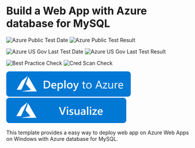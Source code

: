 # Build a Web App with Azure database for MySQL

![Azure Public Test Date](https://azurequickstartsservice.blob.core.windows.net/badges/101-webapp-managed-mysql/PublicLastTestDate.svg)
![Azure Public Test Result](https://azurequickstartsservice.blob.core.windows.net/badges/101-webapp-managed-mysql/PublicDeployment.svg)

![Azure US Gov Last Test Date](https://azurequickstartsservice.blob.core.windows.net/badges/101-webapp-managed-mysql/FairfaxLastTestDate.svg)
![Azure US Gov Last Test Result](https://azurequickstartsservice.blob.core.windows.net/badges/101-webapp-managed-mysql/FairfaxDeployment.svg)

![Best Practice Check](https://azurequickstartsservice.blob.core.windows.net/badges/101-webapp-managed-mysql/BestPracticeResult.svg)
![Cred Scan Check](https://azurequickstartsservice.blob.core.windows.net/badges/101-webapp-managed-mysql/CredScanResult.svg)

[![Deploy To Azure](https://raw.githubusercontent.com/Azure/azure-quickstart-templates/master/1-CONTRIBUTION-GUIDE/images/deploytoazure.svg?sanitize=true)](https://portal.azure.com/#create/Microsoft.Template/uri/https%3A%2F%2Fraw.githubusercontent.com%2FAzure%2Fazure-quickstart-templates%2Fmaster%2F101-webapp-managed-mysql%2Fazuredeploy.json)
[![Visualize](https://raw.githubusercontent.com/Azure/azure-quickstart-templates/master/1-CONTRIBUTION-GUIDE/images/visualizebutton.svg?sanitize=true)](http://armviz.io/#/?load=https%3A%2F%2Fraw.githubusercontent.com%2FAzure%2Fazure-quickstart-templates%2Fmaster%2F101-webapp-managed-mysql%2Fazuredeploy.json)

This template provides a easy way to deploy web app on Azure Web Apps on Windows
with Azure database for MySQL.
